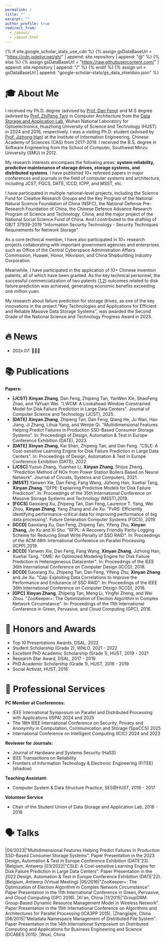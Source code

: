 ```yaml
---
permalink: /
title: ""
excerpt: ""
author_profile: true
redirect_from: 
  - /about/
  - /about.html
---
```

{% if site.google_scholar_stats_use_cdn %}
{% assign gsDataBaseUrl = "https://cdn.jsdelivr.net/gh/" | append: site.repository | append: "@" %}
{% else %}
{% assign gsDataBaseUrl = "https://raw.githubusercontent.com/" | append: site.repository | append: "/" %}
{% endif %}
{% assign url = gsDataBaseUrl | append: "google-scholar-stats/gs_data_shieldsio.json" %}

<span class='anchor' id='about-me'></span>

# 🎓 About Me

I received my Ph.D. degree (advised by [Prof. Dan Feng](https://hustdfeng.github.io/)) and M.S degree (advised by [Prof. ZhiPeng Tan](https://msata-lab.github.io/)) in Computer Architecture from the [Data Storage and Application Lab](https://storage.hust.edu.cn/), Wuhan National Laboratory for Optoelectronics, Huazhong University of Science and Technology (HUST) in 2024 and 2016, respectively.
I was a visiting Ph.D. student (advised by [Prof. Jizhong Han](https://people.ucas.ac.cn/~hjz)) at the Institute of Information Engineering, Chinese Academy of Sciences (CAS) from 2017-2019.
I received the B.S. degree in Software Engineering from the School of Computer, Southwest Minzu University (SMU) in 2012.

My research interests encompass the following areas: **system reliability, predictive maintenance of storage drives, storage systems, and distributed systems**.
I have published 10+ refereed papers in major conferences and journals in the field of computer systems and architecture, including JCST, FGCS, DATE, ICCD, ICPP, and MSST, etc.

I have participated in multiple national-level projects, including the Science Fund for Creative Research Groups and the Key Program of the National Natural Science Foundation of China (NSFC), the National Defense Pre-Research Foundation of China, the Chinese Defence Advance Research Program of Science and Technology, China, and the major project of the National Social Science Fund of China.
And I contributed to the drafting of GB/T 37939-2019 "Information Security Technology - Security Techniques Requirements for Network Storage".

As a core technical member, I have also participated in 10+ research projects collaborating with important government agencies and enterprises such as Office of the Central Cyberspace Administration Affairs Commission, Huawei, Honor, Hikvision, and China Shipbuilding Industry Corporation.

Meanwhile, I have participated in the application of 10+ Chinese invention patents, all of which have been granted.
As the key technical personnel, the successful commercialization of two patents ([1](https://iat.hust.edu.cn/info/1012/2635.htm),[2](https://iat.hust.edu.cn/info/1012/3041.htm)) outcomes related to disk failure prediction was achieved, generating economic benefits exceeding one million yuan.

My research about failure prediction for storage drives, as one of the key innovations in the project "Key Technologies and Applications for Efficient and Reliable Massive Data Storage Systems", was awarded the Second Grade of the National Science and Technology Progress Award in 2023.

# 🔥 News

<!-- * 202x.09: 🎉🎉🎉 One paper gets accepted in xxx'24. -->

* 202x.07: 🎉🎉🎉

# 📚 Publications

**Papers:**

* **[JCST]** **Xinyan Zhang**, Dan Feng, Zhipeng Tan, YanWen Xie, ShaoFeng Zhao, and YaYuan Wei. "LWCM: A Lookahead-Window Constrained Model for Disk Failure  Prediction in Large Data Centers". Journal of Computer Science and Technology (JCST), 2025.
* **[DATE]** **Xinyan Zhang**, Zhipeng Tan, Dan Feng, Qiang He, Ju Wan, Hao Jiang, Ji Zhang, Lihua Yang, and Wenjie Qi. "Multidimensional Features Helping Predict Failures in Production SSD-Based Consumer Storage Systems". In: Proceedings of Design, Automation & Test in Europe Conference Exhibition (DATE), 2023.
* **[DATE]** **Xinyan Zhang**, Kai Shan, Zhipeng Tan, and Dan Feng. "CSLE: A Cost-sensitive Learning Engine for Disk Failure Prediction in Large Data Centers". In: Proceedings of Design, Automation & Test in Europe Conference Exhibition (DATE), 2022.
* **[JCSC]** Yuzuo Zhang, Yuanhao Li, **Xinyan Zhang**, Shijue Zheng. "Prediction Method of NOx from Power Station Boilers Based on Neural Network". Journal of Circuits, Systems and Computers, 2021.
* **[MSST]** Yanwen Xie, Dan Feng, Fang Wang, Jizhong Han, Xuehai Tang, **Xinyan Zhang**. "DFPE: Explaining Predictive Models for Disk Failure Prediction". In: Proceedings of the 35th International Conference on Massive Storage Systems and Technology (MSST),2019.
* **[FGCS]** Gaoxiang Xu, Zhipeng Tan, Dan Feng, Laurence T. Yang, Wei Zhou, **Xinyan Zhang**, Yang Zhang and Jie Xu. "FvRS: Efficiently identifying performance-critical data for improving performance of big data processing". Future Generation Computer Systems (FGCS), 2019.
* **[ICCD]** Gaoxiang Xu, Dan Feng, Zhipeng Tan, Yifeng Zhu, **Xinyan Zhang**, Jie Xu and Xi Shu. "RFPL: A Recovery Friendly Parity Logging Scheme for Reducing Small Write Penalty of SSD RAID". In: Proceedings of the ACM 48th International Conference on Parallel Processing (ICPP),2019.
* **[ICCD]** Yanwen Xie, Dan Feng, Fang Wang, **Xinyan Zhang**, Jizhong Han, Xuehai Tang. "OME: An Optimized Modeling Engine for Disk Failure Prediction in Heterogeneous Datacenter". In: Proceedings of the IEEE 36th International Conference on Computer Design (ICCD), 2018.
* **[ICCD]** Gaoxiang Xu, Zhipeng Tan, Dan Feng, Yifeng Zhu, **Xinyan Zhang** and Jie Xu. "Cap: Exploiting Data Correlations to Improve the Performance and Endurance of SSD RAID". In: Proceedings of the IEEE 36th International Conference on Computer Design (ICCD), 2018.
* **[GPC]** **Xinyan Zhang**, Zhipeng Tan, Meng Li, Yingfei Zheng, and Wei Zhou. "ZooKeeper+: The Optimization of Election Algorithm in Complex Network Circumstance". In: Proceedings of the 11th International Conference in Green, Pervasive, and Cloud Computing (GPC), 2016.

<!--
* **[CTD]** Baoshan Luo, **Xinyan Zhang**, Xu Wang, and Zhipeng Tan. "Data migration strategy for Hybrid storage". Computer Technology and Development, 2016.
* **[IJECE]** **Xinyan Zhang**, Zhipeng Tan, and Shan Fan. "NSBS: Design of a Network Storage Backup System". International Journal of Electronics and Communication Engineering, 2015.
* **[DCABES]** Baoshan Luo, **Xinyan Zhang**, and Zhipeng Tan. Metadata Namespace Management of Distributed File System. In: Proceedings of the 14th International Symposium on Distributed Computing and Applications for Business Engineering and Science (DCABES), 2015.
-->

<!--
Chinese Invention Patents:
* **ZL202311553974.8** Zhipeng Tan, Xuanzhi Wang, Dan Feng, Shikai Tan, **Xinyan Zhang**, jinlong Wang, Jin Zhang. 2023.
* **ZL202211603100.4** Zhipeng Tan, Dan Feng, **Xinyan Zhang**, Ju Wan, Cong Liu. 2022.
* **ZL202110943053.7** Zhipeng Tan, Dan Feng, Ju wan, **Xinyan Zhang**. 2021.
* **ZL201910583452.X** Zhipeng Tan, **Xinyan Zhang**, Dan Feng, Fang Wan, Yanwen Xie, Gaoxiang Xu. 2019.
* **ZL201910530466.5** Dan Feng, Fang Wan, Yanwen Xie, **Xinyan Zhang**. 2019.
* **ZL201910307587.3** Dan Feng, Fang Wan, Yanwen Xie, **Xinyan Zhang**. 2019.
* **ZL201811514273.2** Zhipeng Tan, Kai Shan, Dan Feng, **Xinyan Zhang**, Jiaxing Qian, Shiyun Tu. 2018.
* **ZL201711280482.0** Zhipeng Tan, **Xinyan Zhang**, Chenhua Sun, Zhibin Dou, Naihui Chen. 2017.
* **ZL201711358322.3** Zhipeng Tan, Gaoxiang Xu, Dan Feng, **Xinyan Zhang**, Yang Zhang, Xin An. 2017.
* **ZL201711113802.3** Zhipeng Tan, Wei Zhou, Dan Feng, Gaoxiang Xu, **Xinyan Zhang**. 2017.
* **ZL201611032887.8** Zhipeng Tan, Dan Feng, Wei Zhou, Fang Wan, Gaoxiang Xu, **Xinyan Zhang**. 2016.

**Software Copyright:**

* **2019SR0377744** Dan Feng, Fan Wang, Yanwen Xie, **Xinyan Zhang**. 2019.
-->

# 🏅 Honors and Awards

* Top 10 Presentations Awards, DSAL, 2022
* Student Scholarship (Grade 2), WNLO, 2021 - 2022
* Excellent PhD Academic Scholarship (Grade 1), HUST, 2019 - 2021
* Research Star Award, DSAL, 2017 - 2019
* PhD Academic Scholarship (Grade 1), HUST, 2016 - 2019
* Social Activist, HUST, 2016

# 🌠 Professional Services

**PC Member at Conferences:**

* IEEE International Symposium on Parallel and Distributed Processing with Applications (ISPA) 2024 and 2025
* The 18th IEEE International Conference on Security, Privacy and Anonymity in Computation, Communication and Storage (SpaCCS) 2025
* International Conference on Intelligent Computing (ICIC) 2024 and 2023

**Reviewer for Journals:**

* Journal of Hardware and Systems Security (HaSS)
* IEEE Transactions on Reliability
* Frontiers of Information Technology & Electronic Engineering (FITEE) (shadow)

**Teaching Assistant:**

* Computer System & Data Structure Practice, SES@HUST, 2016 - 2017

**Volunteer Service**

* Chair of the Student Union of Data Storage and Application Lab, 2016 - 2018

# 🗣️ Talks

|04/2023|"Multidimensional Features Helping Predict Failures in Production SSD-Based Consumer Storage Systems". Paper Presentation in the 2023 Design, Automation & Test in Europe Conference Exhibition (DATE'23). |Belgium, Antwerp
|03/2022|"CSLE: A Cost-sensitive Learning Engine for Disk Failure Prediction in Large Data Centers". Paper Presentation in the 2022 Design, Automation & Test in Europe Conference Exhibition (DATE'22). |Belgium, Antwerp (Virtual Meeting)
|05/2016|"ZooKeeper+: The Optimization of Election Algorithm in Complex Network Circumstance". Paper Presentation in the 11th International Conference in Green, Pervasive, and Cloud Computing (GPC 2016). |Xi'an, China
|11/2015|"GroupDRM: Group-Based Dynamic Resource Management Model in Wireless Network". Paper Presentation in the 15th International Conference on Algorithms and Architectures for Parallel Processing (ICA3PP 2015). |Zhangjiajie, China
|08/2015|"Metadata Namespace Management of Distributed File System". Paper Presentation in the 14th International Symposium on Distributed Computing and Applications for Business Engineering and Science (DCABES 2015). |Wuxi, China

<!-- <script type="text/javascript" id="clstr_globe" src="https://clustrmaps.com/globe.js?d=pd9i878wd5hSvDEbYzOxFOA_A08c-cdrBe1NccL-_ys"></script> -->

<!-- # 💻 Internships -->
